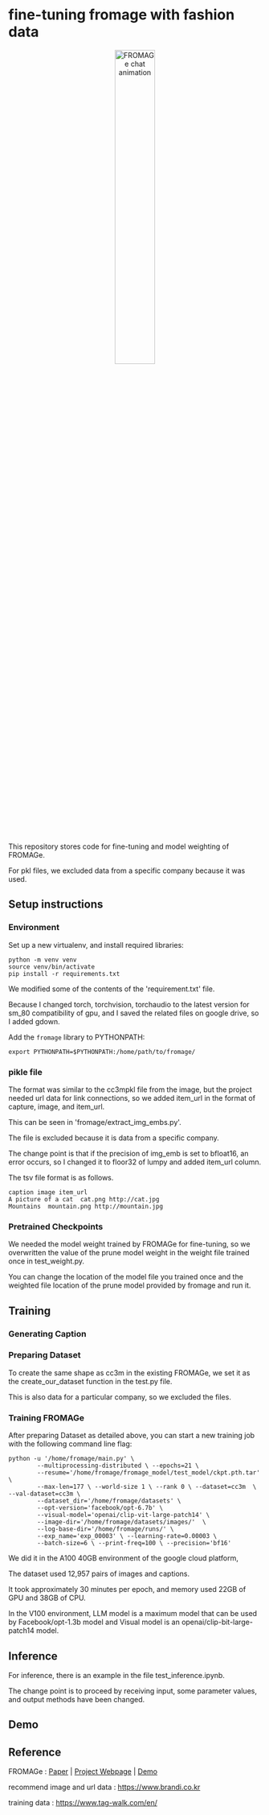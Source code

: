 # fine-tuning fromage with fashion data

<p align="center">
<img alt="FROMAGe chat animation" src="./demo.gif" width="40%">
</p>

This repository stores code for fine-tuning and model weighting of FROMAGe.

For pkl files, we excluded data from a specific company because it was used.

## Setup instructions

### Environment
Set up a new virtualenv, and install required libraries:
```
python -m venv venv
source venv/bin/activate
pip install -r requirements.txt
```

We modified some of the contents of the 'requirement.txt' file.

Because I changed torch, torchvision, torchaudio to the latest version for sm_80 compatibility of gpu, and I saved the related files on google drive, so I added gdown.

Add the `fromage` library to PYTHONPATH:
```
export PYTHONPATH=$PYTHONPATH:/home/path/to/fromage/
```

### pikle file

The format was similar to the cc3mpkl file from the image, but the project needed url data for link connections, so we added item_url in the format of capture, image, and item_url.

This can be seen in 'fromage/extract_img_embs.py'.

The file is excluded because it is data from a specific company.

The change point is that if the precision of img_emb is set to bfloat16, an error occurs, so I changed it to floor32 of lumpy and added item_url column.

The tsv file format is as follows.

```
caption image item_url
A picture of a cat  cat.png http://cat.jpg
Mountains  mountain.png http://mountain.jpg 
```

### Pretrained Checkpoints

We needed the model weight trained by FROMAGe for fine-tuning, so we overwritten the value of the prune model weight in the weight file trained once in test_weight.py.

You can change the location of the model file you trained once and the weighted file location of the prune model provided by fromage and run it.

## Training

### Generating Caption



### Preparing Dataset

To create the same shape as cc3m in the existing FROMAGe, we set it as the create_our_dataset function in the test.py file.

This is also data for a particular company, so we excluded the files.

### Training FROMAGe

After preparing Dataset as detailed above, you can start a new training job with the following command line flag:

```
python -u '/home/fromage/main.py' \
        --multiprocessing-distributed \ --epochs=21 \
        --resume='/home/fromage/fromage_model/test_model/ckpt.pth.tar' \
        --max-len=177 \ --world-size 1 \ --rank 0 \ --dataset=cc3m  \ --val-dataset=cc3m \
        --dataset_dir='/home/fromage/datasets' \
        --opt-version='facebook/opt-6.7b' \
        --visual-model='openai/clip-vit-large-patch14' \
        --image-dir='/home/fromage/datasets/images/'  \
        --log-base-dir='/home/fromage/runs/' \
        --exp_name='exp_00003' \ --learning-rate=0.00003 \
        --batch-size=6 \ --print-freq=100 \ --precision='bf16'
```

We did it in the A100 40GB environment of the google cloud platform,

The dataset used 12,957 pairs of images and captions.

It took approximately 30 minutes per epoch, and memory used 22GB of GPU and 38GB of CPU.

In the V100 environment, LLM model is a maximum model that can be used by Facebook/opt-1.3b model and Visual model is an openai/clip-bit-large-patch14 model.

## Inference

For inference, there is an example in the file test_inference.ipynb.

The change point is to proceed by receiving input, some parameter values, and output methods have been changed.

## Demo


## Reference
FROMAGe : [Paper](https://arxiv.org/abs/2301.13823) | [Project Webpage](https://jykoh.com/fromage) | [Demo](https://huggingface.co/spaces/jykoh/fromage)

recommend image and url data : https://www.brandi.co.kr

training data : https://www.tag-walk.com/en/


